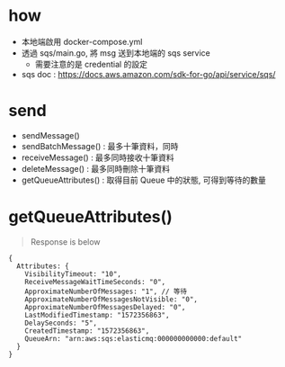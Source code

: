 # how
- 本地端啟用 docker-compose.yml
- 透過 sqs/main.go, 將 msg 送到本地端的 sqs service
    - 需要注意的是 credential 的設定
- sqs doc : https://docs.aws.amazon.com/sdk-for-go/api/service/sqs/

# send
- sendMessage()
- sendBatchMessage() : 最多十筆資料，同時
- receiveMessage() : 最多同時接收十筆資料
- deleteMessage() : 最多同時刪除十筆資料  
- getQueueAttributes() : 取得目前 Queue 中的狀態, 可得到等待的數量

# getQueueAttributes()
> Response is below

```
{
  Attributes: {
    VisibilityTimeout: "10",
    ReceiveMessageWaitTimeSeconds: "0",
    ApproximateNumberOfMessages: "1", // 等待
    ApproximateNumberOfMessagesNotVisible: "0",
    ApproximateNumberOfMessagesDelayed: "0",
    LastModifiedTimestamp: "1572356863",
    DelaySeconds: "5",
    CreatedTimestamp: "1572356863",
    QueueArn: "arn:aws:sqs:elasticmq:000000000000:default"
  }
}
```